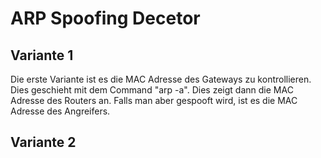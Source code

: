 # ARP Spoofing Decetor

## Variante 1

Die erste Variante ist es die MAC Adresse des Gateways zu kontrollieren.
Dies geschieht mit dem Command "arp -a".
Dies zeigt dann die MAC Adresse des Routers an. Falls man aber gespooft wird, ist es die MAC Adresse des Angreifers.

## Variante 2
